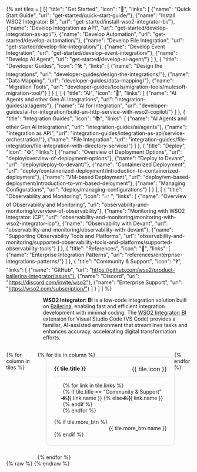 {% set tiles = [
    [{
        "title": "Get Started",
        "icon": "🚀",
        "links": [
            {"name": "Quick Start Guide", "url": "get-started/quick-start-guide/"},
            {"name": "Install WSO2 Integrator: BI", "url": "get-started/install-wso2-integrator-bi/"},
            {"name": "Develop Integration as API", "url": "get-started/develop-integration-as-api/"},
            {"name": "Develop Automation", "url": "get-started/develop-automation/"},
            {"name": "Develop File Integration", "url": "get-started/develop-file-integration/"},
            {"name": "Develop Event Integration", "url": "get-started/develop-event-integration/"},
            {"name": "Develop AI Agent", "url": "get-started/develop-ai-agent/"}
        ]
    },
    {
        "title": "Developer Guides",
        "icon": "🛠️ ",
        "links": [
            {"name": "Design the Integrations", "url": "developer-guides/design-the-integrations/"},
            {"name": "Data Mapping", "url": "developer-guides/data-mapping/"},
            {"name": "Migration Tools", "url": "developer-guides/tools/migration-tools/mulesoft-migration-tool/"}
        ]
    }
    ],
    [
    {
        "title": "AI",
        "icon": "🤖",
        "links": [
            {"name": "AI Agents and other Gen AI Integrations", "url": "integration-guides/ai/agents"},
            {"name": "AI for Integration", "url": "developer-guides/ai-for-integration/build-an-http-service-with-wso2-copilot/"}
        ]
    },
    {
        "title": "Integration Guides",
        "icon": "📚",
        "links": [
            {"name": "AI Agents and other Gen AI Integrations", "url": "integration-guides/ai/agents"},
            {"name": "Integration as API", "url": "integration-guides/integration-as-api/service-orchestration/"},
            {"name": "File Integration", "url": "integration-guides/file-integration/file-integration-with-directory-service/"}
        ]
    },
    {
        "title": "Deploy",
        "icon": "⚙️",
        "links": [
            {"name": "Overview of Deployment Options", "url": "deploy/overview-of-deployment-options"},
            {"name": "Deploy to Devant", "url": "deploy/deploy-to-devant/"},
            {"name": "Containerized Deployment", "url": "deploy/containerized-deployment/introduction-to-containerized-deployment"},
            {"name": "VM-based Deployment", "url": "deploy/vm-based-deployment/introduction-to-vm-based-deloyment"},
            {"name": "Managing Configurations", "url": "deploy/managing-configurations"}
        ]
    }
    ],
    [
    {
        "title": "Observability and Monitoring",
        "icon": "📈 ",
        "links": [
            {"name": "Overview of Observability and Monitoring", "url": "observability-and-monitoring/overview-of-observability"},
            {"name": "Monitoring with WSO2 Integrator: ICP", "url": "observability-and-monitoring/monitoring-with-wso2-integrator-icp"},
            {"name": "Observability with Devant", "url": "observability-and-monitoring/observability-with-devant"},
            {"name": "Supporting Observability Tools and Platforms", "url": "observability-and-monitoring/supported-observability-tools-and-platforms/supported-observability-tools"}
        ]
    },
    {
        "title": "References",
        "icon": "📖",
        "links": [
            {"name": "Enterprise Integration Patterns", "url": "references/enterprise-integrations-patterns/"}
        ]
    },
    {
        "title": "Community & Support",
        "icon": "❓",
        "links": [
            {"name": "GitHub", "url": "https://github.com/wso2/product-ballerina-integrator/issues"},
            {"name": "Discord", "url": "https://discord.com/invite/wso2"},
            {"name": "Enterprise Support", "url": "https://wso2.com/subscription/"}
        ]
    }
    ]
] %}

<div class="homePage">
    <div class="description-section">
        <div>
            <b>WSO2 Integrator: BI</b> is a low-code integration solution built on <a href="https://ballerina.io">Ballerina</a>, enabling fast and efficient integration development with minimal coding. The <a href="https://marketplace.visualstudio.com/items?itemName=WSO2.ballerina-integrator">WSO2 Integrator: BI</a> extension for Visual Studio Code (VS Code) provides a familiar, AI-assisted environment that streamlines tasks and enhances accuracy, accelerating digital transformation efforts.
        </div>
        <div>
            <a href="https://wso2.com/integrator/bi/" class="banner-link"></a>
        </div>
    </div>
    <div class="section02">
        <div class="tiles-container">
            {% for column in tiles %}
            <div class="tiles-column">
                {% for tile in column %}
                <div class="tile">
                    <div class="tile-header">
                        <h3>{{ tile.title }}</h3>
                        <span class="tile-icon">{{ tile.icon }}</span>
                    </div>
                    <ul class="links-list">
                        {% for link in tile.links %}
                        <li>
                            {% if tile.title == "Community & Support" %}
                                <a href="{{ link.url }}" target="_blank" class="link">{{ link.name }}</a>
                            {% else %}
                                <a href="{{ base_path }}/{{ link.url }}" class="link">{{ link.name }}</a>
                            {% endif %}
                        </li>
                        {% endfor %}
                    </ul>
                    {% if tile.more_btn %}
                    <div class="button-container">
                        <a href="{{base_path}}/{{ tile.more_btn.url }}" class="view-all-button">{{ tile.more_btn.name }}</a>
                    </div>
                    {% endif %}
                </div>
                {% endfor %}
            </div>
            {% endfor %}
        </div>
    </div>
</div>
{% raw %}
<style>
.md-sidebar.md-sidebar--primary {
    display: none;
}
.md-sidebar.md-sidebar--secondary{
    display: none;
}
.section02 {
    display: flex;
    justify-content: center;
    /* background: linear-gradient(100deg, #fff9ee, #ffffff); */
}
header.md-header .md-header__button:not([hidden]) {
    /* display: none; */
}
.about-home {
    display: flex;
}
.about-home div:first-child {
    width: 50%;
    padding-top: 20px;
}
.about-home div:nth-child(2) {
    width: 50%;
}
@media screen and (max-width: 76.1875em) {
    .md-sidebar.md-sidebar--primary {
        display: block;
    }
}
@media screen and (max-width: 945px) {
    .about-home div:first-child {
        width: 100%;
    }
    .about-home div:nth-child(2) {
        width: 100%;
    }
    .about-home {
        flex-direction: column;
    }
    .md-typeset a {
        background-position-x: left;
    }
    .download-btn-wrapper {
        display: block;
        text-align: center;
    }
}
.md-typeset h1{
    visibility: hidden;
    margin-bottom: 0;
}
.md-search-result__article.md-typeset h1{
    visibility: visible;
}
.description-section {
    display: flex;
    justify-content: space-between;
    align-items: center;
    margin-bottom: 30px;
    margin-left: 100px;
}
.tiles-container {
    display: flex;
    align-items: start;
}
.tile {
    display: inline-block;
    vertical-align: top;
    background-color: rgba(255, 255, 255, 0.03);
    padding: 20px;
    border-radius: 10px;
    box-shadow: 0px 0px 5px rgba(0, 0, 0, 0.2);
    transition: transform 0.2s ease-in-out;
    position: relative;
    display: flex;
    flex-direction: column;
    justify-content: flex-start;
    margin: 0 0 25px 25px;
}
.tile:hover {
    transform: scale(1.01);
}
.tile-header {
    display: flex;
    justify-content: space-between;
    border-bottom: 1px solid rgb(215, 215, 215);
}
.tile h3 {
    font-size: 0.9rem;
    margin-top: 0px;
}
.tile-icon {
    margin-left: 30px;
    font-size: 1rem;
}
.links-list li {
    list-style-type: none;
}
.link {
    display: inline-block;
    margin-left: -30px;
    color: var(--text-color) !important;
    text-decoration: none;
}
.link:hover {
    color: rgb(255, 112, 67) !important;
    text-decoration: none;
}
.link:before {
    content: '→';
    font-weight: bold;
    margin-right: 5px;
}
.button-container {
    text-align: right;
}
.view-all-button {
    display: inline-block;
    background-color: none;
    color: var(--text-color) !important;
    text-decoration: none;
    border-radius: 5px;
}
.view-all-button:hover {
    color: rgb(255, 112, 67) !important;
}
</style>
{% endraw %}
